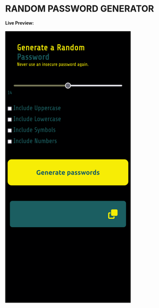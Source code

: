 <h1>RANDOM PASSWORD GENERATOR</h1>
<h4>Live Preview:</h4>
<a href="https://ayequill-password-gen.netlify.app/"><img src="/live.png" alt="" width="400px"></a>